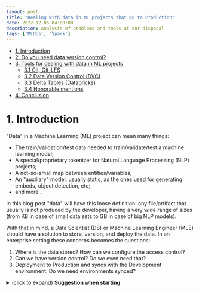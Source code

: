 ```yaml
---
layout: post
title: "Dealing with data in ML projects that go to Production"
date: 2022-12-05 04:00:00
description: Analysis of problems and tools at our disposal
tags: ['MLOps', 'Spark']
---
```

- [1. Introduction](#1-introduction)
- [2. Do you need data version control?](#2-do-you-need-data-version-control)
- [3. Tools for dealing with data in ML projects](#3-tools-for-dealing-with-data-in-ml-projects)
  - [3.1 Git, Git-LFS](#31-git-git-lfs)
  - [3.2 Data Version Control (DVC)](#32-data-version-control-dvc)
  - [3.3 Delta Tables (Databricks)](#33-delta-tables-databricks)
  - [3.4 Honorable mentions](#34-honorable-mentions)
- [4. Conclusion](#4-conclusion)


# 1. Introduction

"Data" in a Machine Learning (ML) project can mean many things:
* The train/validation/test data needed to train/validate/test a machine learning model;
* A special/proprietary tokenizer for Natural Language Processing (NLP) projects;
* A not-so-small map between entities/variables;
* An "auxiliary" model, usually static, as the ones used for generating embeds, object detection, etc;
* and more...

In this blog post "data" will have this loose definition: any file/artifact that usually is not produced by the developer, having a very wide range of sizes (from KB in case of small data sets to GB in case of big NLP models).

With that in mind, a Data Scientist (DS) or Machine Learning Engineer (MLE) should have a solution to store, version, and deploy the data. In an enterprise setting these concerns becomes the questions:
1. Where is the data stored? How can we configure the access control?
2. Can we have version control? Do we even need that? 
3. Deployment to Production and syncs with the Development environment. Do we need environments synced?

<p style="margin-bottom:0;">
    <details><summary>(click to expand) <strong>Suggestion when starting</strong></summary>
    
    When working on an ML project beyond a Proof of Concept (POC), consider building a list of all data dependencies (not only the external ones).

    </details> 
</p>


# 2. Do you need data version control? 

From the questions raised in the introduction, you may be thinking: *Do I even need such a thing as version control on all my data?*

The not-so-surprising answer is: **It depends.**

What is the motivation for data version control then?

1. Incident recovery and rollbacks;
2. Model training and data pipelines reproducibility;
3. Bonus: doing a historic data analysis going into the past.

Ok ok, it seems like good capabilities to have, at least for the second point, a crucial one from the ML operations (MLOps) point of view. But having it for all data maybe be troublesome and add no real value. So, **what are the cases in that version control is not necessary?**

* If the data doesn’t change frequently or doesn't change at all;
* If new data is only appended, not deleted or updated;
* If the data changes frequently and the updates make more sense being modeled (e.g. receiving events from external sources that it is not reliable, it makes more sense to have all events in a table with their timestamp)


# 3. Tools for dealing with data in ML projects

With the objective of answering the 3 starting questions, some of the following tools you may consider.

## 3.1 Git, Git-LFS

1. **Where is the data stored?** On the GIT remote servers, being external providers (e.g. [Github](https://github.com/), [Gitlab](https://about.gitlab.com/), [Gitbucket](https://gitbucket.github.io/), [Bitbucket](https://bitbucket.org/product)...) or self-provided.
2. **Can we have version control?** Very strong and familiar version control for developers.
3. **Deployment and sync between environments?** Given most projects relies on container images, having the data with the code is the easiest way to deploy it between environments, just needs to deploy the container image.

Other points to consider:
* :white_check_mark: Strong versioning and very difficult history deletion;
* :white_check_mark: Data format agnostic;
* :x: Container image size: depending on the data size the Continous Delivery (CD) pipelines will slow down and might break due to disk space usage;
* :x: Default data comparison: you will need to download both file versions and compare if the format is not human-readable. Examples of human-readable: CSV and JSON. Examples of not human-readable: binary and parquet;
* :x: Max file size of 100 MB on default git and 10 GB on git-lfs.

## 3.2 Data Version Control ([DVC](https://dvc.org/))


1. **Where is the data stored?** It accepts many [backends](https://dvc.org/doc/command-reference/remote/add#supported-storage-types) (this is pretty awesome by the way).
2. **Can we have version control?** Yes, very git-like.
3. **Deployment and sync between environments?** Just like git you may do a "`git pull`" with a flag.

Other points to consider:

* :white_check_mark: Git-like interface;
* :white_check_mark: Data format agnostic;
* :white_check_mark: Ability to use multiple backends;

*Personal note: It is a great tool for migrating from the limitations of Git and Git-LFS, but not so good for big data environments.*

## 3.3 Delta Tables (Databricks)

1. **Where is the data stored?** Multiple backends, usually some data lake (ADLS, S3, etc).
2. **Can we have version control?** Yes, delta history.
3. **Deployment and sync between environments?** Needs to be implemented.

Other points to consider:

* :white_check_mark: Easy data comparison: For example, one can use in the same SQL query multiple table versions;
* :white_check_mark: Can configure retain policy and when to run VACUUM commands, so we can control the period of the data history, consequently, its size;
* :white_check_mark: :x: Better suited to be used with Spark;
* :x: Easy table deletion history;
* :x: Fixed data format: tables.



## 3.4 Honorable mentions

**[MLflow](https://www.mlflow.org/)**: best option when thinking about versioning models;

**[Pachyderm](https://www.pachyderm.com/)**: core feature is to run and version data-driven pipelines. Seems to want to do many things at once, too convoluted to be used to solve the starting three problem;

**[LakeFS](https://lakefs.io/)**: versions the whole data lake, seems like a tool for a company's data teams.

**[Dolt](https://www.dolthub.com/)**: a SQL database that feels like a git repository. The problem is that it is a database in itself, too big of a solution.


# 4. Conclusion

Given my experiences and analysis of this article, my rules of thumb are:

* For data below 100 MB use GIT, for bigger than that, although you could use GIT-LFS, it slows down and may break CD pipelines. GIT is robust and time-proven, also,  deploying data in environments is automatic as we usually build container images with all files of the code repository.

* For bigger data, give preference to Delta Tables as we can control table history range and consequently its size. As our team usually works with Spark, DVC does not show to be too much compelling when compared to Delta tables.
